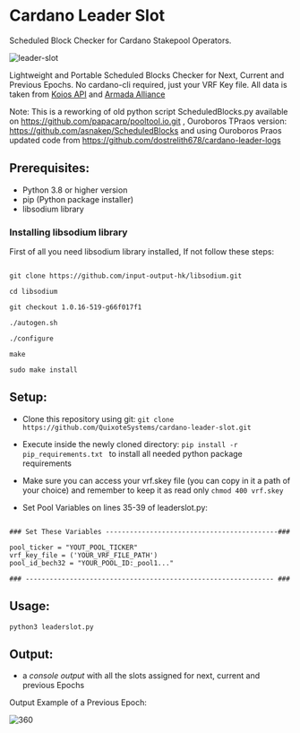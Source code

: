 # Cardano Leader Slot
Scheduled Block Checker for Cardano Stakepool Operators. 

![leader-slot](https://user-images.githubusercontent.com/82296005/196404189-f0b41e84-2996-4772-ab0e-d1ab80935a5c.png)


Lightweight and Portable Scheduled Blocks Checker for Next, Current and Previous Epochs.
No cardano-cli required, just your VRF Key file. All data is taken from [Koios API](https://www.koios.rest/) and [Armada Alliance](https://armada-alliance.com/)

Note: This is a reworking of old python script ScheduledBlocks.py 
available on https://github.com/papacarp/pooltool.io.git , Ouroboros TPraos version: https://github.com/asnakep/ScheduledBlocks and using Ouroboros Praos updated code from https://github.com/dostrelith678/cardano-leader-logs


## Prerequisites:
- Python 3.8 or higher version
- pip (Python package installer)
- libsodium library

### Installing libsodium library
First of all you need libsodium library installed, If not follow these steps:


```shell 

git clone https://github.com/input-output-hk/libsodium.git

cd libsodium

git checkout 1.0.16-519-g66f017f1

./autogen.sh

./configure

make

sudo make install

```

## Setup:

- Clone this repository using git: ``` git clone https://github.com/QuixoteSystems/cardano-leader-slot.git ```
- Execute inside the newly cloned directory: ```pip install -r pip_requirements.txt ```  to install all needed python package requirements
- Make sure you can access your vrf.skey file (you can copy in it a path of your choice) and remember to keep it as read only ``` chmod 400 vrf.skey ```

- Set Pool Variables on lines 35-39 of leaderslot.py:

~~~

### Set These Variables -------------------------------------------###

pool_ticker = "YOUT_POOL_TICKER"
vrf_key_file = ('YOUR_VRF_FILE_PATH')
pool_id_bech32 = "YOUR_POOL_ID:_pool1..."

### -------------------------------------------------------------- ###
~~~


## Usage:

``` python3 leaderslot.py ```


## Output: 
- a *console output* with all the slots assigned for next, current and previous Epochs

Output Example of a Previous Epoch:

![360](https://user-images.githubusercontent.com/82296005/196671094-733b586b-b3f8-4487-89ac-1745d41495a6.png)

